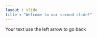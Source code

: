 ```yaml
---
layout : slide
title : "Welcome to our second slide!" 
---
```

Your text
use the left arrow to go back
